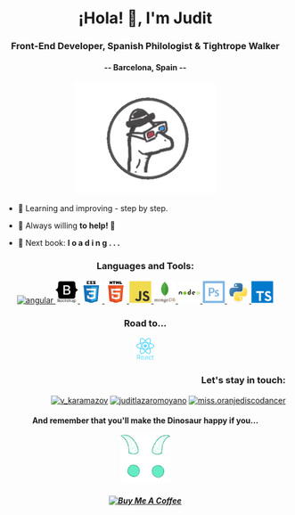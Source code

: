<h1 align="center">¡Hola! 👋, I'm Judit</h1>
<h3 align="center">Front-End Developer, Spanish Philologist & Tightrope Walker</h3>
<h4 align="center">-- Barcelona, Spain --</h4>
<p align="center"> <img src="https://github.com/JuditKaramazov/JuditKaramazov/blob/4035f5a3819a93bbc2a80cfb918b796ca0dfa286/about-me.png" alt="about-me"/></p>


- 🌱 Learning and improving - step by step.

- 🤝 Always willing **to help! 💬**

- 📝 Next book: **l o a d i n g . . .**


<h3 align="center">Languages and Tools:</h3>
<p align="center"> <a href="https://angular.io" target="_blank" rel="noreferrer"> <img src="https://angular.io/assets/images/logos/angular/angular.svg" alt="angular" width="40" height="40"/> </a> <a href="https://getbootstrap.com" target="_blank" rel="noreferrer"> <img src="https://raw.githubusercontent.com/devicons/devicon/master/icons/bootstrap/bootstrap-plain-wordmark.svg" alt="bootstrap" width="40" height="40"/> </a> <a href="https://www.w3schools.com/css/" target="_blank" rel="noreferrer"> <img src="https://raw.githubusercontent.com/devicons/devicon/master/icons/css3/css3-original-wordmark.svg" alt="css3" width="40" height="40"/> </a> <a href="https://www.w3.org/html/" target="_blank" rel="noreferrer"> <img src="https://raw.githubusercontent.com/devicons/devicon/master/icons/html5/html5-original-wordmark.svg" alt="html5" width="40" height="40"/> </a> <a href="https://developer.mozilla.org/en-US/docs/Web/JavaScript" target="_blank" rel="noreferrer"> <img src="https://raw.githubusercontent.com/devicons/devicon/master/icons/javascript/javascript-original.svg" alt="javascript" width="40" height="40"/> </a> <a href="https://www.mongodb.com/" target="_blank" rel="noreferrer"> <img src="https://raw.githubusercontent.com/devicons/devicon/master/icons/mongodb/mongodb-original-wordmark.svg" alt="mongodb" width="40" height="40"/> </a> <a href="https://nodejs.org" target="_blank" rel="noreferrer"> <img src="https://raw.githubusercontent.com/devicons/devicon/master/icons/nodejs/nodejs-original-wordmark.svg" alt="nodejs" width="40" height="40"/> </a> <a href="https://www.photoshop.com/en" target="_blank" rel="noreferrer"> <img src="https://raw.githubusercontent.com/devicons/devicon/master/icons/photoshop/photoshop-line.svg" alt="photoshop" width="40" height="40"/> </a> <a href="https://www.python.org" target="_blank" rel="noreferrer"> <img src="https://raw.githubusercontent.com/devicons/devicon/master/icons/python/python-original.svg" alt="python" width="40" height="40"/> </a> <a href="https://www.typescriptlang.org/" target="_blank" rel="noreferrer"> <img src="https://raw.githubusercontent.com/devicons/devicon/master/icons/typescript/typescript-original.svg" alt="typescript" width="40" height="40"/> </a> </p>


<h3 align="center">Road to...</h3>
<p align="center"> <a href="https://reactjs.org/" target="_blank" rel="noreferrer"> <img src="https://raw.githubusercontent.com/devicons/devicon/master/icons/react/react-original-wordmark.svg" alt="react" width="40" height="40"/> </a> </p>



<h3 align="right">Let's stay in touch:</h3>
<p align="right">
<a href="https://twitter.com/v_karamazov" target="blank"><img align="center" src="https://raw.githubusercontent.com/rahuldkjain/github-profile-readme-generator/master/src/images/icons/Social/twitter.svg" alt="v_karamazov" height="30" width="40" /></a>
<a href="https://linkedin.com/in/juditlazaromoyano" target="blank"><img align="center" src="https://raw.githubusercontent.com/rahuldkjain/github-profile-readme-generator/master/src/images/icons/Social/linked-in-alt.svg" alt="juditlazaromoyano" height="30" width="40" /></a>
<a href="https://instagram.com/miss.oranjediscodancer" target="blank"><img align="center" src="https://raw.githubusercontent.com/rahuldkjain/github-profile-readme-generator/master/src/images/icons/Social/instagram.svg" alt="miss.oranjediscodancer" height="30" width="40" /></a>
</p>

<h4 align="center">
  <p> And remember that you'll make the Dinosaur happy if you...</p>
  <a href="https://karamazfolio.xyz/"><img src="https://github.com/JuditKaramazov/JuditKaramazfolio/blob/a7b1825e33711948f51e53e249751761e1779f56/public/karamaBrand.png" width="90" height="90" alt="Original logo asset.">
</h4>
<h5 align="center">
  <a href="https://www.buymeacoffee.com/JuditKaramazov" target="_blank"><img src="https://cdn.buymeacoffee.com/buttons/v2/default-yellow.png" alt="Buy Me A Coffee" style="height: 60px !important;width: 187px !important;" ></a>
</h2>
